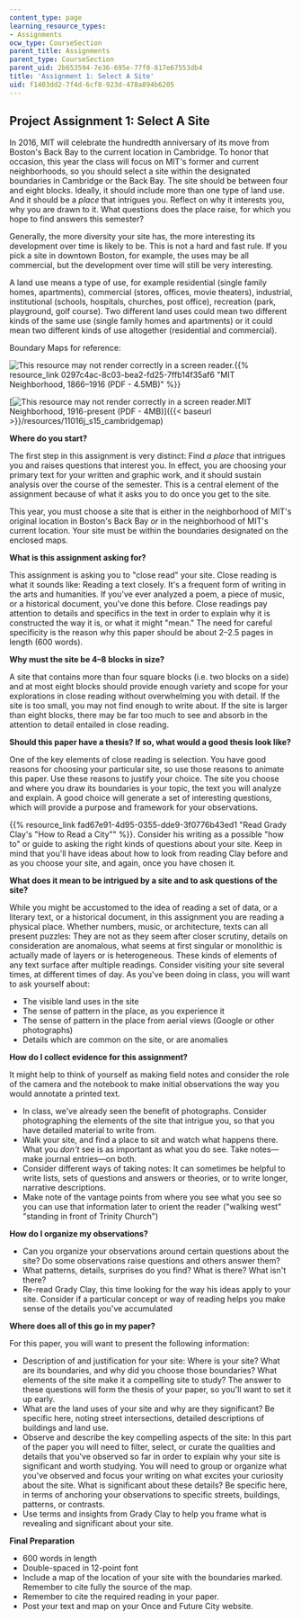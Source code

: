 ```yaml
---
content_type: page
learning_resource_types:
- Assignments
ocw_type: CourseSection
parent_title: Assignments
parent_type: CourseSection
parent_uid: 2b653594-7e36-695e-77f0-817e67553db4
title: 'Assignment 1: Select A Site'
uid: f1403dd2-7f4d-6cf8-923d-478a894b6205
---
```


Project Assignment 1: Select A Site
-----------------------------------

In 2016, MIT will celebrate the hundredth anniversary of its move from Boston's Back Bay to the current location in Cambridge. To honor that occasion, this year the class will focus on MIT's former and current neighborhoods, so you should select a site within the designated boundaries in Cambridge or the Back Bay. The site should be between four and eight blocks. Ideally, it should include more than one type of land use. And it should be a _place_ that intrigues you. Reflect on why it interests you, why you are drawn to it. What questions does the place raise, for which you hope to find answers this semester?

Generally, the more diversity your site has, the more interesting its development over time is likely to be. This is not a hard and fast rule. If you pick a site in downtown Boston, for example, the uses may be all commercial, but the development over time will still be very interesting.

A land use means a type of use, for example residential (single family homes, apartments), commercial (stores, offices, movie theaters), industrial, institutional (schools, hospitals, churches, post office), recreation (park, playground, golf course). Two different land uses could mean two different kinds of the same use (single family homes and apartments) or it could mean two different kinds of use altogether (residential and commercial).

Boundary Maps for reference:

![This resource may not render correctly in a screen reader.](/images/inacessible.gif){{% resource_link 0297c4ac-8c03-bea2-fd25-7ffb14f35af6 "MIT Neighborhood, 1866–1916 (PDF - 4.5MB)" %}}

[![This resource may not render correctly in a screen reader.](/images/inacessible.gif)MIT Neighborhood, 1916-present (PDF - 4MB)]({{< baseurl >}}/resources/11016j_s15_cambridgemap)

**Where do you start?**

The first step in this assignment is very distinct: Find _a place_ that intrigues you and raises questions that interest you. In effect, you are choosing your primary text for your written and graphic work, and it should sustain analysis over the course of the semester. This is a central element of the assignment because of what it asks you to do once you get to the site.

This year, you must choose a site that is either in the neighborhood of MIT's original location in Boston's Back Bay _or_ in the neighborhood of MIT's current location. Your site must be within the boundaries designated on the enclosed maps.

**What is this assignment asking for?**

This assignment is asking you to "close read" your site. Close reading is what it sounds like: Reading a text closely. It's a frequent form of writing in the arts and humanities. If you've ever analyzed a poem, a piece of music, or a historical document, you've done this before. Close readings pay attention to details and specifics in the text in order to explain why it is constructed the way it is, or what it might "mean." The need for careful specificity is the reason why this paper should be about 2–2.5 pages in length (600 words).

**Why must the site be 4–8 blocks in size?**

A site that contains more than four square blocks (i.e. two blocks on a side) and at most eight blocks should provide enough variety and scope for your explorations in close reading without overwhelming you with detail. If the site is too small, you may not find enough to write about. If the site is larger than eight blocks, there may be far too much to see and absorb in the attention to detail entailed in close reading.

**Should this paper have a thesis? If so, what would a good thesis look like?**

One of the key elements of close reading is selection. You have good reasons for choosing your particular site, so use those reasons to animate this paper. Use these reasons to justify your choice. The site you choose and where you draw its boundaries is your topic, the text you will analyze and explain. A good choice will generate a set of interesting questions, which will provide a purpose and framework for your observations.

{{% resource_link fad67e91-4d95-0355-dde9-3f0776b43ed1 "Read Grady Clay's \"How to Read a City\"" %}}. Consider his writing as a possible "how to" or guide to asking the right kinds of questions about your site. Keep in mind that you'll have ideas about how to look from reading Clay before and as you choose your site, and again, once you have chosen it.

**What does it mean to be intrigued by a site and to ask questions of the site?**

While you might be accustomed to the idea of reading a set of data, or a literary text, or a historical document, in this assignment you are reading a physical place. Whether numbers, music, or architecture, texts can all present puzzles: They are not as they seem after closer scrutiny, details on consideration are anomalous, what seems at first singular or monolithic is actually made of layers or is heterogeneous. These kinds of elements of any text surface after multiple readings. Consider visiting your site several times, at different times of day. As you've been doing in class, you will want to ask yourself about:

*   The visible land uses in the site
*   The sense of pattern in the place, as you experience it
*   The sense of pattern in the place from aerial views (Google or other photographs)
*   Details which are common on the site, or are anomalies

**How do I collect evidence for this assignment?**

It might help to think of yourself as making field notes and consider the role of the camera and the notebook to make initial observations the way you would annotate a printed text.

*   In class, we've already seen the benefit of photographs. Consider photographing the elements of the site that intrigue you, so that you have detailed material to write from.
*   Walk your site, and find a place to sit and watch what happens there. What you _don't_ see is as important as what you do see. Take notes—make journal entries—on both.
*   Consider different ways of taking notes: It can sometimes be helpful to write lists, sets of questions and answers or theories, or to write longer, narrative descriptions.
*   Make note of the vantage points from where you see what you see so you can use that information later to orient the reader ("walking west" "standing in front of Trinity Church")

**How do I organize my observations?**

*   Can you organize your observations around certain questions about the site? Do some observations raise questions and others answer them?
*   What patterns, details, surprises do you find? What is there? What isn't there?
*   Re-read Grady Clay, this time looking for the way his ideas apply to your site. Consider if a particular concept or way of reading helps you make sense of the details you've accumulated

**Where does all of this go in my paper?**

For this paper, you will want to present the following information:

*   Description of and justification for your site: Where is your site? What are its boundaries, and why did you choose those boundaries? What elements of the site make it a compelling site to study? The answer to these questions will form the thesis of your paper, so you'll want to set it up early.
*   What are the land uses of your site and why are they significant? Be specific here, noting street intersections, detailed descriptions of buildings and land use.
*   Observe and describe the key compelling aspects of the site: In this part of the paper you will need to filter, select, or curate the qualities and details that you've observed so far in order to explain why your site is significant and worth studying. You will need to group or organize what you've observed and focus your writing on what excites your curiosity about the site. What is significant about these details? Be specific here, in terms of anchoring your observations to specific streets, buildings, patterns, or contrasts.
*   Use terms and insights from Grady Clay to help you frame what is revealing and significant about your site.

**Final Preparation**

*   600 words in length
*   Double-spaced in 12-point font
*   Include a map of the location of your site with the boundaries marked. Remember to cite fully the source of the map.
*   Remember to cite the required reading in your paper.
*   Post your text and map on your Once and Future City website.